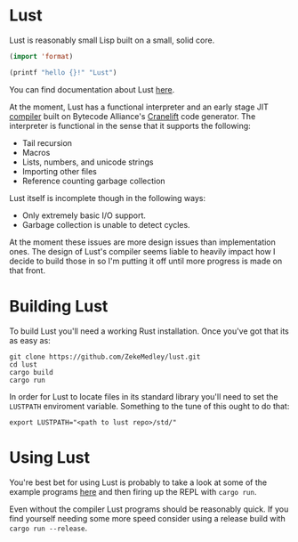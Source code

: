 # Lust

Lust is reasonably small Lisp built on a small, solid core.

```lisp
(import 'format)

(printf "hello {}!" "Lust")
```

You can find documentation about Lust [here](https://zmedley.com/lust).

At the moment, Lust has a functional interpreter and an early stage JIT
[compiler](https://www.github.com/ZekeMedley/lustc) built on Bytecode Alliance's
[Cranelift](https://github.com/bytecodealliance/wasmtime/tree/main/cranelift)
code generator. The interpreter is functional in the sense that it supports the
following:

- Tail recursion
- Macros
- Lists, numbers, and unicode strings
- Importing other files
- Reference counting garbage collection

Lust itself is incomplete though in the following ways:

- Only extremely basic I/O support.
- Garbage collection is unable to detect cycles.

At the moment these issues are more design issues than implementation ones. The
design of Lust's compiler seems liable to heavily impact how I decide to build
those in so I'm putting it off until more progress is made on that front.

# Building Lust

To build Lust you'll need a working Rust installation. Once you've got that its
as easy as:

```
git clone https://github.com/ZekeMedley/lust.git
cd lust
cargo build
cargo run
```

In order for Lust to locate files in its standard library you'll need to set the
`LUSTPATH` enviroment variable. Something to the tune of this ought to do that:

```
export LUSTPATH="<path to lust repo>/std/"
```

# Using Lust

You're best bet for using Lust is probably to take a look at some of the example
programs [here](https://github.com/ZekeMedley/lust/tree/master/lust-programs)
and then firing up the REPL with `cargo run`.

Even without the compiler Lust programs should be reasonably quick. If you find
yourself needing some more speed consider using a release build with `cargo run
--release`.

